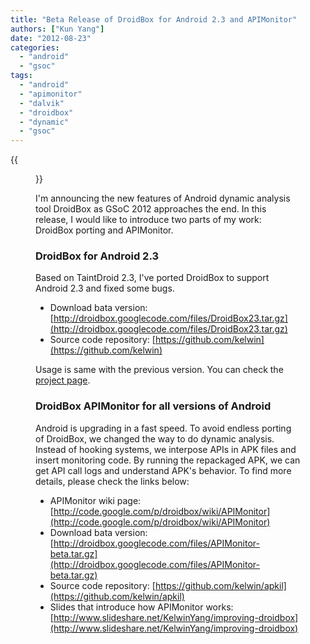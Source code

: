 ```yaml
---
title: "Beta Release of DroidBox for Android 2.3 and APIMonitor"
authors: ["Kun Yang"]
date: "2012-08-23"
categories: 
  - "android"
  - "gsoc"
tags: 
  - "android"
  - "apimonitor"
  - "dalvik"
  - "droidbox"
  - "dynamic"
  - "gsoc"
---
```

{{<figure src="images/banner.png" alt="Banner" width="50%">}}

I'm announcing the new features of Android dynamic analysis tool DroidBox as GSoC 2012 approaches the end. In this release, I would like to introduce two parts of my work: DroidBox porting and APIMonitor.

### DroidBox for Android 2.3

Based on TaintDroid 2.3, I've ported DroidBox to support Android 2.3 and fixed some bugs.  

- Download bata version: [http://droidbox.googlecode.com/files/DroidBox23.tar.gz](http://droidbox.googlecode.com/files/DroidBox23.tar.gz)
- Source code repository: [https://github.com/kelwin](https://github.com/kelwin)

Usage is same with the previous version. You can check the [project page](https://code.google.com/p/droidbox/).  

### DroidBox APIMonitor for all versions of Android

Android is upgrading in a fast speed. To avoid endless porting of DroidBox, we changed the way to do dynamic analysis. Instead of hooking systems, we interpose APIs in APK files and insert monitoring code. By running the repackaged APK, we can get API call logs and understand APK's behavior. To find more details, please check the links below:  

- APIMonitor wiki page: [http://code.google.com/p/droidbox/wiki/APIMonitor](http://code.google.com/p/droidbox/wiki/APIMonitor)
- Download bata version: [http://droidbox.googlecode.com/files/APIMonitor-beta.tar.gz](http://droidbox.googlecode.com/files/APIMonitor-beta.tar.gz)
- Source code repository: [https://github.com/kelwin/apkil](https://github.com/kelwin/apkil)
- Slides that introduce how APIMonitor works: [http://www.slideshare.net/KelwinYang/improving-droidbox](http://www.slideshare.net/KelwinYang/improving-droidbox)
